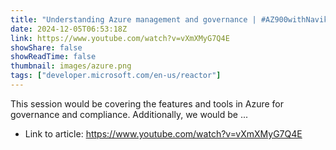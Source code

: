```yaml
---
title: "Understanding Azure management and governance | #AZ900withNavika"
date: 2024-12-05T06:53:18Z
link: https://www.youtube.com/watch?v=vXmXMyG7Q4E
showShare: false
showReadTime: false
thumbnail: images/azure.png
tags: ["developer.microsoft.com/en-us/reactor"]
---
```

This session would be covering the features and tools in Azure for governance and compliance. Additionally, we would be ...

- Link to article: https://www.youtube.com/watch?v=vXmXMyG7Q4E